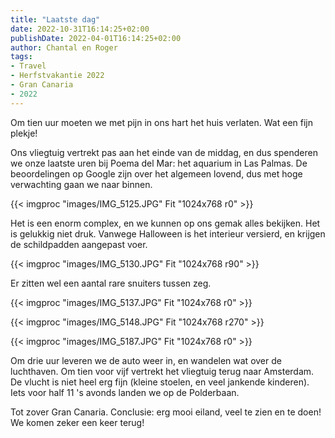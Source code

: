 ```yaml
---
title: "Laatste dag"
date: 2022-10-31T16:14:25+02:00
publishDate: 2022-04-01T16:14:25+02:00
author: Chantal en Roger
tags:
- Travel
- Herfstvakantie 2022
- Gran Canaria
- 2022
---
```


Om tien uur moeten we met pijn in ons hart het huis verlaten. Wat een fijn plekje!

Ons vliegtuig vertrekt pas aan het einde van de middag, en dus spenderen we onze laatste uren bij Poema del Mar: het aquarium in Las Palmas. De beoordelingen op Google zijn over het algemeen lovend, dus met hoge verwachting gaan we naar binnen.

{{< imgproc "images/IMG_5125.JPG" Fit "1024x768 r0" >}}

Het is een enorm complex, en we kunnen op ons gemak alles bekijken. Het is gelukkig niet druk. Vanwege Halloween is het interieur versierd, en krijgen de schildpadden aangepast voer.

{{< imgproc "images/IMG_5130.JPG" Fit "1024x768 r90" >}}

Er zitten wel een aantal rare snuiters tussen zeg.

{{< imgproc "images/IMG_5137.JPG" Fit "1024x768 r0" >}}

{{< imgproc "images/IMG_5148.JPG" Fit "1024x768 r270" >}}

{{< imgproc "images/IMG_5187.JPG" Fit "1024x768 r0" >}}

Om drie uur leveren we de auto weer in, en wandelen wat over de luchthaven. Om tien voor vijf vertrekt het vliegtuig terug naar Amsterdam. De vlucht is niet heel erg fijn (kleine stoelen, en veel jankende kinderen). Iets voor half 11 's avonds landen we op de Polderbaan.

Tot zover Gran Canaria. Conclusie: erg mooi eiland, veel te zien en te doen! We komen zeker een keer terug!

